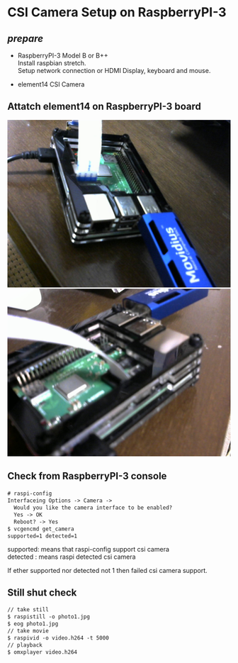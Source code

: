 # CSI Camera Setup on RaspberryPI-3

## *prepare*  
- RaspberryPI-3 Model B or B++  
  Install raspbian stretch.  
  Setup network connection or HDMI Display, keyboard and mouse.  
  
- element14 CSI Camera  

## Attatch element14 on RaspberryPI-3 board  

![](files/raspi+csi01.jpg)  
![](files/raspi+csi02.jpg)  

## Check from RaspberryPI-3 console  

```
# raspi-config
Interfaceing Options -> Camera -> 
  Would you like the camera interface to be enabled?
  Yes -> OK
  Reboot? -> Yes
$ vcgencmd get_camera
supported=1 detected=1
```
supported: means that raspi-config support csi camera  
detected : means raspi detected csi camera

If ether supported nor detected not 1 then failed csi camera support.  

## Still shut check

```
// take still
$ raspistill -o photo1.jpg
$ eog photo1.jpg
// take movie
$ raspivid -o video.h264 -t 5000
// playback
$ omxplayer video.h264
```